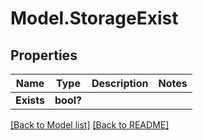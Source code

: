 # Model.StorageExist
## Properties
Name | Type | Description | Notes
------------ | ------------- | ------------- | -------------
**Exists** | **bool?** |  | 



[[Back to Model list]](Models.doc) [[Back to README]](README.md)


